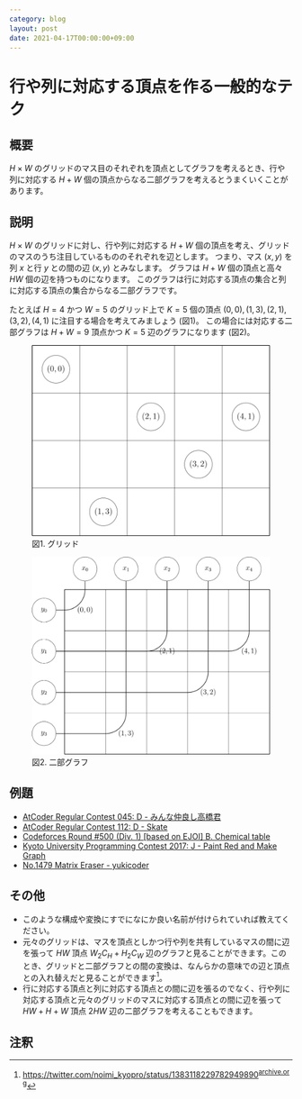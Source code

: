 ```yaml
---
category: blog
layout: post
date: 2021-04-17T00:00:00+09:00
---
```


# 行や列に対応する頂点を作る一般的なテク

## 概要

$H \times W$ のグリッドのマス目のそれぞれを頂点としてグラフを考えるとき、行や列に対応する $H + W$ 個の頂点からなる二部グラフを考えるとうまくいくことがあります。


## 説明

$H \times W$ のグリッドに対し、行や列に対応する $H + W$ 個の頂点を考え、グリッドのマスのうち注目しているもののそれぞれを辺とします。
つまり、マス $(x, y)$ を列 $x$ と行 $y$ との間の辺 $(x, y)$ とみなします。
グラフは $H + W$ 個の頂点と高々 $H W$ 個の辺を持つものになります。
このグラフは行に対応する頂点の集合と列に対応する頂点の集合からなる二部グラフです。

たとえば $H = 4$ かつ $W = 5$ のグリッド上で $K = 5$ 個の頂点 $(0, 0), (1, 3), (2, 1), (3, 2), (4, 1)$ に注目する場合を考えてみましょう (図1)。
この場合には対応する二部グラフは $H + W = 9$ 頂点かつ $K = 5$ 辺のグラフになります (図2)。

<figure>
<img src="/assets/img/row-column-vertices-grid.svg">
<figcaption>図1. グリッド</figcaption>
</figure>

<figure>
<img src="/assets/img/row-column-vertices-graph.svg">
<figcaption>図2. 二部グラフ</figcaption>
</figure>


## 例題

-   [AtCoder Regular Contest 045: D - みんな仲良し高橋君](https://atcoder.jp/contests/arc045/tasks/arc045_d)
-   [AtCoder Regular Contest 112: D - Skate](https://atcoder.jp/contests/arc112/tasks/arc112_d)
-   [Codeforces Round #500 (Div. 1) [based on EJOI] B. Chemical table](https://codeforces.com/contest/1012/problem/B)
-   [Kyoto University Programming Contest 2017: J - Paint Red and Make Graph](https://atcoder.jp/contests/kupc2017/tasks/kupc2017_j)
-   [No.1479 Matrix Eraser - yukicoder](https://yukicoder.me/problems/no/1479)


## その他

-   このような構成や変換にすでになにか良い名前が付けられていれば教えてください。
-   元々のグリッドは、マスを頂点としかつ行や列を共有しているマスの間に辺を張って $H W$ 頂点 $W {} _ 2 C _H + H {} _ 2 C _ W$ 辺のグラフと見ることができます。このとき、グリッドと二部グラフとの間の変換は、なんらかの意味での辺と頂点との入れ替えだと見ることができます[^noimi]。
-   行に対応する頂点と列に対応する頂点との間に辺を張るのでなく、行や列に対応する頂点と元々のグリッドのマスに対応する頂点との間に辺を張って $H W + H + W$ 頂点 $2 H W$ 辺の二部グラフを考えることもできます。


## 注釈

[^noimi]: <https://twitter.com/noimi_kyopro/status/1383118229782949890><sup>[archive.org](https://web.archive.org/web/20210416192742/https://twitter.com/noimi_kyopro/status/1383118229782949890)</sup>
